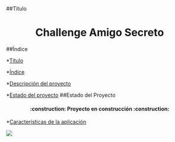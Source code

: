 ##Título
<h1 align="center"> Challenge Amigo Secreto </h1>
##Índice

*[Título](#Título)

*[Índice](#índice)

*[Descripción del proyecto](#descripción-del-proyecto)

*[Estado del proyecto](#Estado-del-proyecto)
##Estado del Proyecto
<h4 align="center">
:construction: Proyecto en construcción :construction:
</h4>

*[Características de la aplicación](#Características-de-la-aplicación)

<p align="left">
 <img src="https://img.shields.io/badge/STATUS-EN%20DESAROLLO-green">
</p>

